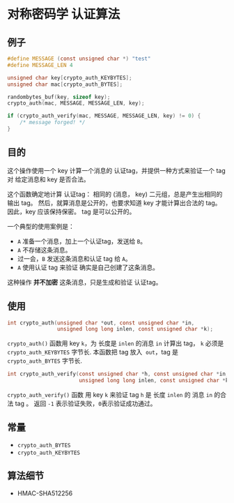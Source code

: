 # 对称密码学 认证算法

## 例子

```c
#define MESSAGE (const unsigned char *) "test"
#define MESSAGE_LEN 4

unsigned char key[crypto_auth_KEYBYTES];
unsigned char mac[crypto_auth_BYTES];

randombytes_buf(key, sizeof key);
crypto_auth(mac, MESSAGE, MESSAGE_LEN, key);

if (crypto_auth_verify(mac, MESSAGE, MESSAGE_LEN, key) != 0) {
    /* message forged! */
}
```

## 目的

这个操作使用一个 key 计算一个消息的 认证tag，并提供一种方式来验证一个 tag 对 给定消息和 key 是否合法。

这个函数确定地计算 认证tag： 相同的 (消息， key) 二元组，总是产生出相同的输出 tag。
然后，就算消息是公开的，也要求知道 key 才能计算出合法的 tag。 因此，key 应该保持保密。 tag 是可以公开的。


一个典型的使用案例是：
- `A` 准备一个消息，加上一个认证tag，发送给 `B`。
- `A` 不存储这条消息。
- 过一会，`B` 发送这条消息和认证 tag 给 `A`。
- `A` 使用认证 tag 来验证 确实是自己创建了这条消息。

这种操作 **并不加密** 这条消息，只是生成和验证 认证tag。


## 使用

```c
int crypto_auth(unsigned char *out, const unsigned char *in,
                unsigned long long inlen, const unsigned char *k);
```

 `crypto_auth()` 函数用  key `k`，为 长度是 `inlen` 的消息 `in` 计算出 tag， `k` 必须是 `crypto_auth_KEYBYTES` 字节长.
本函数把 tag 放入  `out`，tag 是 `crypto_auth_BYTES` 字节长.

```c
int crypto_auth_verify(const unsigned char *h, const unsigned char *in,
                       unsigned long long inlen, const unsigned char *k);
```

 `crypto_auth_verify()` 函数 用 key `k` 来验证 tag `h` 是 长度 `inlen` 的 消息 `in` 的合法 tag 。
 返回 `-1` 表示验证失败，`0`表示验证成功通过。
 
 
## 常量

- `crypto_auth_BYTES`
- `crypto_auth_KEYBYTES`

## 算法细节 

- HMAC-SHA512256


